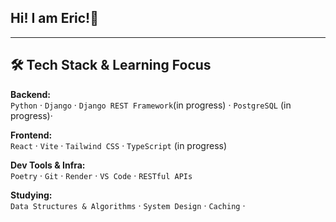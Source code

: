 ## Hi! I am Eric!👋

---
## 🛠️ Tech Stack & Learning Focus

**Backend:**  
`Python` · `Django` · `Django REST Framework`(in progress) · `PostgreSQL` (in progress)·

**Frontend:**  
`React` · `Vite` · `Tailwind CSS` · `TypeScript` (in progress)

**Dev Tools & Infra:**  
`Poetry` · `Git` · `Render` · `VS Code` · `RESTful APIs`  

**Studying:**  
`Data Structures & Algorithms` · `System Design` · `Caching` · 

<!--
**Skyrover1014/Skyrover1014** is a ✨ _special_ ✨ repository because its `README.md` (this file) appears on your GitHub profile.

Here are some ideas to get you started:

- 🔭 I’m currently working on ...
- 🌱 I’m currently learning ...
- 👯 I’m looking to collaborate on ...
- 🤔 I’m looking for help with ...
- 💬 Ask me about ...
- 📫 How to reach me: ...
- 😄 Pronouns: ...
- ⚡ Fun fact: ...
-->
